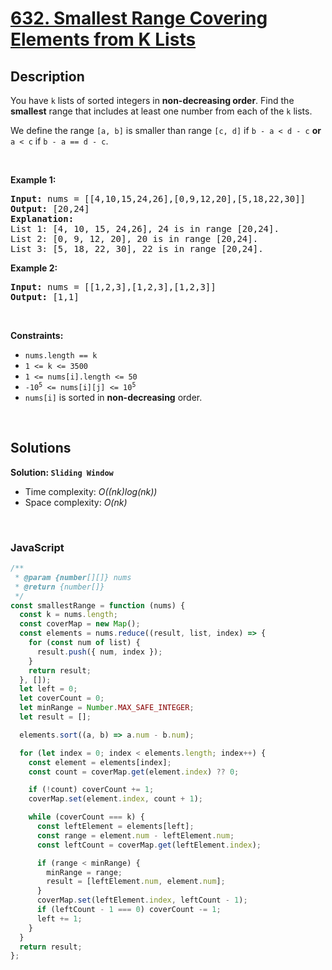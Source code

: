 # [632. Smallest Range Covering Elements from K Lists](https://leetcode.com/problems/smallest-range-covering-elements-from-k-lists)

## Description

<div class="elfjS" data-track-load="description_content"><p>You have <code>k</code> lists of sorted integers in <strong>non-decreasing&nbsp;order</strong>. Find the <b>smallest</b> range that includes at least one number from each of the <code>k</code> lists.</p>

<p>We define the range <code>[a, b]</code> is smaller than range <code>[c, d]</code> if <code>b - a &lt; d - c</code> <strong>or</strong> <code>a &lt; c</code> if <code>b - a == d - c</code>.</p>

<p>&nbsp;</p>
<p><strong class="example">Example 1:</strong></p>

<pre><strong>Input:</strong> nums = [[4,10,15,24,26],[0,9,12,20],[5,18,22,30]]
<strong>Output:</strong> [20,24]
<strong>Explanation: </strong>
List 1: [4, 10, 15, 24,26], 24 is in range [20,24].
List 2: [0, 9, 12, 20], 20 is in range [20,24].
List 3: [5, 18, 22, 30], 22 is in range [20,24].
</pre>

<p><strong class="example">Example 2:</strong></p>

<pre><strong>Input:</strong> nums = [[1,2,3],[1,2,3],[1,2,3]]
<strong>Output:</strong> [1,1]
</pre>

<p>&nbsp;</p>
<p><strong>Constraints:</strong></p>

<ul>
	<li><code>nums.length == k</code></li>
	<li><code>1 &lt;= k &lt;= 3500</code></li>
	<li><code>1 &lt;= nums[i].length &lt;= 50</code></li>
	<li><code>-10<sup>5</sup> &lt;= nums[i][j] &lt;= 10<sup>5</sup></code></li>
	<li><code>nums[i]</code>&nbsp;is sorted in <strong>non-decreasing</strong> order.</li>
</ul>
</div>

<p>&nbsp;</p>

## Solutions

**Solution: `Sliding Window`**

- Time complexity: <em>O((nk)log(nk))</em>
- Space complexity: <em>O(nk)</em>

<p>&nbsp;</p>

### **JavaScript**

```js
/**
 * @param {number[][]} nums
 * @return {number[]}
 */
const smallestRange = function (nums) {
  const k = nums.length;
  const coverMap = new Map();
  const elements = nums.reduce((result, list, index) => {
    for (const num of list) {
      result.push({ num, index });
    }
    return result;
  }, []);
  let left = 0;
  let coverCount = 0;
  let minRange = Number.MAX_SAFE_INTEGER;
  let result = [];

  elements.sort((a, b) => a.num - b.num);

  for (let index = 0; index < elements.length; index++) {
    const element = elements[index];
    const count = coverMap.get(element.index) ?? 0;

    if (!count) coverCount += 1;
    coverMap.set(element.index, count + 1);

    while (coverCount === k) {
      const leftElement = elements[left];
      const range = element.num - leftElement.num;
      const leftCount = coverMap.get(leftElement.index);

      if (range < minRange) {
        minRange = range;
        result = [leftElement.num, element.num];
      }
      coverMap.set(leftElement.index, leftCount - 1);
      if (leftCount - 1 === 0) coverCount -= 1;
      left += 1;
    }
  }
  return result;
};
```
